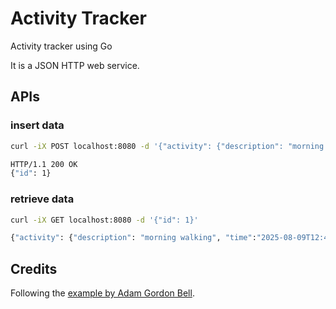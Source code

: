 # Activity Tracker
Activity tracker using Go

It is a JSON HTTP web service.

## APIs
### insert data
```bash
curl -iX POST localhost:8080 -d '{"activity": {"description": "morning walking", "time":"2025-08-09T12:42:31Z"}}'

HTTP/1.1 200 OK
{"id": 1}
```
### retrieve data
```bash
curl -iX GET localhost:8080 -d '{"id": 1}'

{"activity": {"description": "morning walking", "time":"2025-08-09T12:42:31Z", "id": 1}}
```

## Credits
Following the [example by Adam Gordon Bell](https://earthly.dev/blog/golang-http/).

